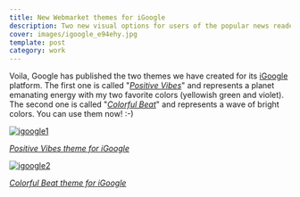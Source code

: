 ```yaml
---
title: New Webmarket themes for iGoogle
description: Two new visual options for users of the popular news reader
cover: images/igoogle_e94ehy.jpg
template: post
category: work
---
```


Voila, Google has published the two themes we have created for its [iGoogle](http://en.wikipedia.org/wiki/IGoogle) platform. The first one is called "[*Positive Vibes*](http://www.google.es/ig/directory?hl=es&gl=es&type=themes&url=webmarketigoogle.googlecode.com/svn/trunk/theme2.xml)" and represents a planet emanating energy with my two favorite colors (yellowish green and violet). The second one is called "[*Colorful Beat*](http://www.google.es/ig/directory?hl=es&gl=es&type=themes&url=webmarketigoogle.googlecode.com/svn/trunk/theme.xml)" and represents a wave of bright colors. You can use them now! :-)

[![igoogle1](/blog/new-webmarket-themes-for-igoogle/images/igoogle1_he21e8.jpg "igoogle1")](http://www.google.es/ig/directory?hl=es&gl=es&type=themes&url=webmarketigoogle.googlecode.com/svn/trunk/theme2.xml)

[*Positive Vibes theme for iGoogle*](http://www.google.es/ig/directory?hl=es&gl=es&type=themes&url=webmarketigoogle.googlecode.com/svn/trunk/theme2.xml)

[![igoogle2](/blog/new-webmarket-themes-for-igoogle/images/igoogle2_p07ijg.jpg "igoogle2")](http://www.google.es/ig/directory?hl=es&gl=es&type=themes&url=webmarketigoogle.googlecode.com/svn/trunk/theme.xml)

[*Colorful Beat theme for iGoogle*](http://www.google.es/ig/directory?hl=es&gl=es&type=themes&url=webmarketigoogle.googlecode.com/svn/trunk/theme.xml)
